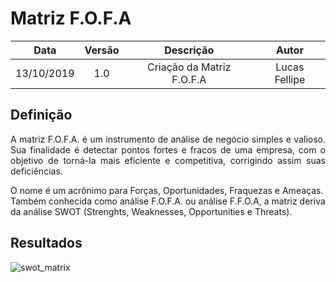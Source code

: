 # Matriz F.O.F.A

| Data       | Versão | Descrição            | Autor             |
|:----------:|:------:|:--------------------:|:-----------------:|
| 13/10/2019 | 1.0 | Criação da Matriz F.O.F.A  | Lucas Fellipe|

## Definição

<p align="justify"> A matriz F.O.F.A. é um instrumento de análise de negócio simples e valioso. Sua finalidade é detectar pontos fortes e fracos de uma empresa, com o objetivo de torná-la mais eficiente e competitiva, corrigindo assim suas deficiências.

O nome é um acrônimo para Forças, Oportunidades, Fraquezas e Ameaças. Também conhecida como análise F.O.F.A. ou análise F.F.O.A, a matriz deriva da análise SWOT (Strenghts, Weaknesses, Opportunities e Threats). </p>

## Resultados

![swot_matrix](https://user-images.githubusercontent.com/40740008/68162448-cf22ec00-ff36-11e9-840e-db324edac03e.jpg)

<!DOCTYPE html>
<html>
<head>
<style src='docs/docs/assets/css/table.css'>
</style>
<link rel="stylesheet" href="docs/assets/css/table.css">
</head>